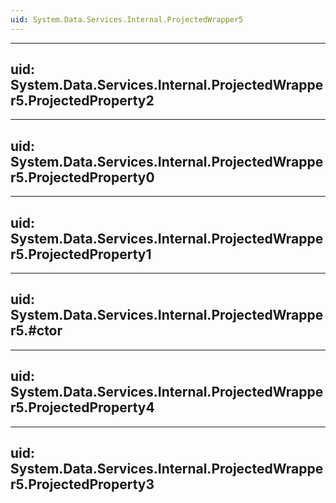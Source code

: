 ```yaml
---
uid: System.Data.Services.Internal.ProjectedWrapper5
---
```


---
uid: System.Data.Services.Internal.ProjectedWrapper5.ProjectedProperty2
---

---
uid: System.Data.Services.Internal.ProjectedWrapper5.ProjectedProperty0
---

---
uid: System.Data.Services.Internal.ProjectedWrapper5.ProjectedProperty1
---

---
uid: System.Data.Services.Internal.ProjectedWrapper5.#ctor
---

---
uid: System.Data.Services.Internal.ProjectedWrapper5.ProjectedProperty4
---

---
uid: System.Data.Services.Internal.ProjectedWrapper5.ProjectedProperty3
---
